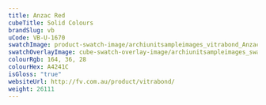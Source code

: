 ```yaml
---
title: Anzac Red
cubeTitle: Solid Colours
brandSlug: vb
uCode: VB-U-1670
swatchImage: product-swatch-image/archiunitsampleimages_vitrabond_Anzac_Red.jpg
swatchOverlayImage: cube-swatch-overlay-image/archiunitsampleimages_swatch-overlay_vitrabond.png
colourRgb: 164, 36, 28
colourHex: A4241C
isGloss: "true"
websiteUrl: http://fv.com.au/product/vitrabond/
weight: 26111
---
```

